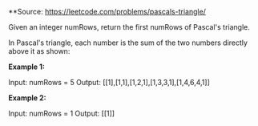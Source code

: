 **Source: https://leetcode.com/problems/pascals-triangle/

Given an integer numRows, return the first numRows of Pascal's triangle.

In Pascal's triangle, each number is the sum of the two numbers directly above it as shown:

**Example 1:**

Input: numRows = 5
Output: [[1],[1,1],[1,2,1],[1,3,3,1],[1,4,6,4,1]]


**Example 2:**

Input: numRows = 1
Output: [[1]]
